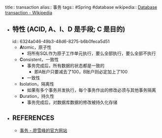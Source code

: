 title:: transaction
alias:: 事务
tags:: #Spring #database
wikipedia:: [Database transaction - Wikipedia](https://en.wikipedia.org/wiki/Database_transaction)
- ## 特性 (ACID, A、I、D 是手段; C 是目的)
  id:: 6324a046-49b3-48d6-8275-b6b0feca5d51
  - **A**tomic，原子性
    - 将所有SQL作为原子工作单元执行，要么全部执行，要么全部不执行
  - **C**onsistent，一致性
    - 事务完成后，所有数据的状态都是一致的
      - 即A账户只要减去了100，B账户则必定加上了100
    - 一致性
  - **I**solation，隔离性
    - 如果有多个事务并发执行，每个事务作出的修改必须与其他事务隔离
  - **D**uration，持久性
    - 事务完成后，对数据库数据的修改被持久化存储
- ## REFERENCES
  - [事务 - 廖雪峰的官方网站](https://www.liaoxuefeng.com/wiki/1177760294764384/1179611198786848)